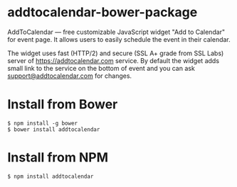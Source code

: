 # addtocalendar-bower-package

AddToCalendar — free customizable JavaScript widget "Add to Calendar" for event page. It allows users to easily schedule the event in their calendar. 

The widget uses fast (HTTP/2) and secure (SSL A+ grade from SSL Labs) server of https://addtocalendar.com service. By default the widget adds small link to the service on the bottom of event and you can ask support@addtocalendar.com for changes.

Install from Bower
================
```
$ npm install -g bower
$ bower install addtocalendar
```

Install from NPM
================
```
$ npm install addtocalendar
```

